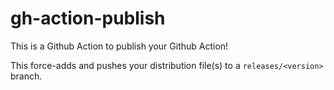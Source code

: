 # gh-action-publish

This is a Github Action to publish your Github Action!

This force-adds and pushes your distribution file(s) to a `releases/<version>`
branch.
